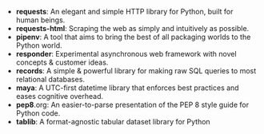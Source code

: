 - **requests**: An elegant and simple HTTP library for Python, built for human beings.
- **requests-html**: Scraping the web as simply and intuitively as possible.
- **pipenv**: A tool that aims to bring the best of all packaging worlds to the Python world.
- **responder**: Experimental asynchronous web framework with novel concepts & customer ideas.
- **records**: A simple & powerful library for making raw SQL queries to most relational databases.
- **maya**: A UTC-first datetime library that enforces best practices and eases cognitive overhead.
- **pep8**.org: An easier-to-parse presentation of the PEP 8 style guide for Python code.
- **tablib**: A format-agnostic tabular dataset library for Python
